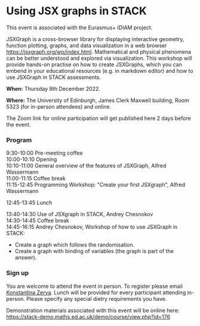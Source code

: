 # Using JSX graphs in STACK

This event is associated with the Eurasmus+ IDIAM project.

JSXGraph is a cross-browser library for displaying interactive geometry, function plotting, graphs, and data visualization in a web browser <https://jsxgraph.org/wp/index.html>. Mathematical and physical phenomena can be better understood and explored via visualization. This workshop will provide hands-on practise on how to create JSXGraphs, which you can embend in your educational resources (e.g. in markdown editor) and how to use JSXGraph in STACK assessments. 

**When:** Thursday 8th December 2022.

**Where:** The University of Edinburgh, James Clerk Maxwell building, Room 5323 (for in-person attendees) and online.

The Zoom link for online participation will get published here 2 days before the event.

### Program 

9:30-10:00 Pre-meeting coffee<br/>
10:00-10:10 Opening<br/>
10:10-11:00 General overview of the features of JSXGraph, Alfred Wassermann<br/>
11:00-11:15 Coffee break<br/>
11:15-12:45 Programming Workshop: "Create your first JSXgraph", Alfred Wassermann<br/>
           
12:45-13:45 Lunch

13:40-14:30 Use of JSXgraph in STACK, Andrey Chesnokov<br/>
14:30-14:45 Coffee break<br/>
14:45-16:15 Andrey Chesnokov, Workshop of how to use JSXGraph in STACK:<br/>
- Create a graph which follows the randomisation.<br/>
- Create a graph with binding of variables (the graph is part of the answer).

### Sign up

You are welcome to attend the event in person.  To register please email <a href="mailto:K.Zerva@ed.ac.uk">Konstantina Zerva</a>.  Lunch will be provided for every participant attending in-person.  Please specify any special dietry requirements you have.

Demonstration materials associated with this event will be online here:  <https://stack-demo.maths.ed.ac.uk/demo/course/view.php?id=176>